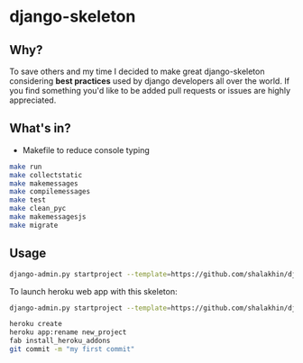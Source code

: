# django-skeleton

## Why?

To save others and my time I decided to make great django-skeleton considering
**best practices** used by django developers all over the world. If you find
something you'd like to be added pull requests or issues are highly appreciated.

## What's in?

* Makefile to reduce console typing

```bash
make run
make collectstatic
make makemessages
make compilemessages
make test
make clean_pyc
make makemessagesjs
make migrate
```

## Usage

```bash
django-admin.py startproject --template=https://github.com/shalakhin/django-skeleton/archive/master.zip new_project
```

To launch heroku web app with this skeleton:

```bash
django-admin.py startproject --template=https://github.com/shalakhin/django-skeleton/archive/master.zip new_project

heroku create
heroku app:rename new_project
fab install_heroku_addons
git commit -m "my first commit"
```
